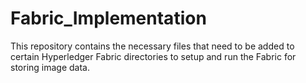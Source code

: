 # Fabric_Implementation
This repository contains the necessary files that need to be added to certain Hyperledger Fabric directories to setup and run the Fabric for storing image data.
